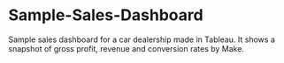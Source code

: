 # Sample-Sales-Dashboard
Sample sales dashboard for a car dealership made in Tableau. It shows a snapshot of gross profit, revenue and conversion rates by Make.
